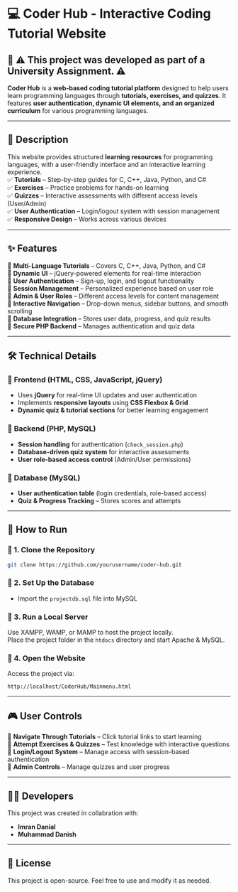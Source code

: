 # 💻 Coder Hub - Interactive Coding Tutorial Website  

## 📌 **⚠️ This project was developed as part of a University Assignment. ⚠️**  
**Coder Hub** is a **web-based coding tutorial platform** designed to help users learn programming languages through **tutorials, exercises, and quizzes**. It features **user authentication, dynamic UI elements, and an organized curriculum** for various programming languages.  

---

## 📌 Description  
This website provides structured **learning resources** for programming languages, with a user-friendly interface and an interactive learning experience.  
✅ **Tutorials** – Step-by-step guides for C, C++, Java, Python, and C#  
✅ **Exercises** – Practice problems for hands-on learning  
✅ **Quizzes** – Interactive assessments with different access levels (User/Admin)  
✅ **User Authentication** – Login/logout system with session management  
✅ **Responsive Design** – Works across various devices  

---

## ✨ Features  
🔹 **Multi-Language Tutorials** – Covers C, C++, Java, Python, and C#  
🔹 **Dynamic UI** – jQuery-powered elements for real-time interaction  
🔹 **User Authentication** – Sign-up, login, and logout functionality  
🔹 **Session Management** – Personalized experience based on user role  
🔹 **Admin & User Roles** – Different access levels for content management  
🔹 **Interactive Navigation** – Drop-down menus, sidebar buttons, and smooth scrolling  
🔹 **Database Integration** – Stores user data, progress, and quiz results  
🔹 **Secure PHP Backend** – Manages authentication and quiz data  

---

## 🛠️ Technical Details  
### 🔹 **Frontend (HTML, CSS, JavaScript, jQuery)**  
- Uses **jQuery** for real-time UI updates and user authentication  
- Implements **responsive layouts** using **CSS Flexbox & Grid**  
- **Dynamic quiz & tutorial sections** for better learning engagement  

### 🔹 **Backend (PHP, MySQL)**  
- **Session handling** for authentication (`check_session.php`)  
- **Database-driven quiz system** for interactive assessments  
- **User role-based access control** (Admin/User permissions)  

### 🔹 **Database (MySQL)**  
- **User authentication table** (login credentials, role-based access)  
- **Quiz & Progress Tracking** – Stores scores and attempts  

---

## 🚀 How to Run  
### 🔹 1. Clone the Repository  
```sh
git clone https://github.com/yourusername/coder-hub.git
```
### 🔹 2. Set Up the Database  
- Import the `projectdb.sql` file into MySQL  

### 🔹 3. Run a Local Server  
Use XAMPP, WAMP, or MAMP to host the project locally.  
Place the project folder in the `htdocs` directory and start Apache & MySQL.  

### 🔹 4. Open the Website  
Access the project via:  
```
http://localhost/CoderHub/Mainmenu.html
```

---

## 🎮 User Controls  
🎯 **Navigate Through Tutorials** – Click tutorial links to start learning  
🎯 **Attempt Exercises & Quizzes** – Test knowledge with interactive questions  
🎯 **Login/Logout System** – Manage access with session-based authentication  
🎯 **Admin Controls** – Manage quizzes and user progress  

---

## 👨‍💻 Developers  
This project was created in collabration with:  
- **Imran Danial**
- **Muhammad Danish**

---

## 📌 License  
This project is open-source. Feel free to use and modify it as needed.  
